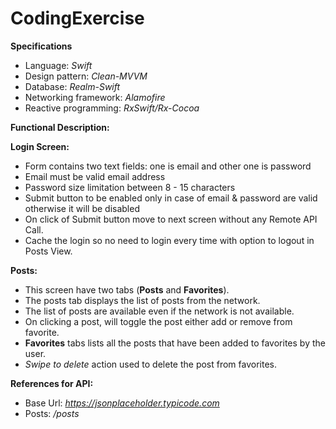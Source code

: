 # CodingExercise
**Specifications**
-  Language: *Swift*
-  Design pattern: *Clean-MVVM*
-  Database: *Realm-Swift*
-  Networking framework: *Alamofire*
-  Reactive programming: *RxSwift/Rx-Cocoa*
 
 
**Functional Description:**

**Login Screen:**
- Form contains two text fields: one is email and other one is password
- Email must be valid email address
- Password size limitation between 8 - 15 characters
- Submit button to be enabled only in case of email & password are valid otherwise it will be disabled
- On click of Submit button move to next screen without any Remote API Call.
- Cache the login so no need to login every time with option to logout in Posts View.
 
**Posts:**
- This screen have two tabs (**Posts** and **Favorites**).
- The posts tab displays the list of posts from the network.
- The list of posts are available even if the network is not available.
- On clicking a post, will toggle the post either add or remove from favorite.
- **Favorites** tabs lists all the posts that have been added to favorites by the user.
- *Swipe to delete* action used to delete the post from favorites.
 
**References for API:**
- Base Url: *https://jsonplaceholder.typicode.com*
- Posts: */posts*
